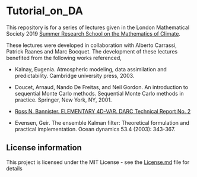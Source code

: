 # Tutorial_on_DA

This repository is for a series of lectures given in the 
London Mathematical Society 2019 <a href="http://mpecdt.org/lms-summer-school-mathematics-of-climate-8-12-july-2019/" target="blank">Summer Research School on the Mathematics of Climate</a>.  

These lectures were developed in collaboration with Alberto Carrassi, Patrick Raanes and Marc Bocquet.  The development of these lectures benefited from the following works referenced,

 * Kalnay, Eugenia. Atmospheric modeling, data assimilation and predictability. Cambridge university press, 2003.

 * Doucet, Arnaud, Nando De Freitas, and Neil Gordon. An introduction to sequential Monte Carlo methods. Sequential Monte Carlo methods in practice. Springer, New York, NY, 2001.

 * <a href="http://www.met.reading.ac.uk/~ross/Documents/Var4d.html" target="blank">Ross N. Bannister. ELEMENTARY 4D-VAR.
DARC Technical Report No. 2</a>

 * Evensen, Geir. The ensemble Kalman filter: Theoretical formulation and practical implementation. Ocean dynamics 53.4 (2003): 343-367.

## License information

This project is licensed under the MIT License - see the [License.md](https://github.com/cgrudz/Tutotial_on_DA/blob/master/LICENSE.md) file for details
